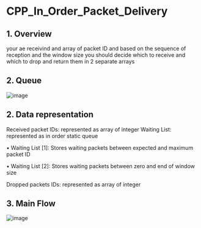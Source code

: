 # CPP_In_Order_Packet_Delivery

## 1. Overview
your ae receivind and array of packet ID and based on the sequence of reception and the window size you should decide which to receive and which to drop and return them in 2 separate arrays  

## 2. Queue 
![image](https://user-images.githubusercontent.com/68570192/146443148-78dc7dbc-b1ea-4045-b043-555faf085272.png)

## 2. Data representation 

Received packet IDs: represented as array of integer 
Waiting List: represented as in order static queue 

•	Waiting List [1]: Stores waiting packets between expected and maximum packet ID

•	Waiting List [2]: Stores waiting packets between zero and end of window size 

Dropped packets IDs: represented as array of integer 


## 3. Main Flow 
![image](https://user-images.githubusercontent.com/68570192/146442852-e39f1e21-8f50-44a8-83cc-e5c3710b328a.png)


